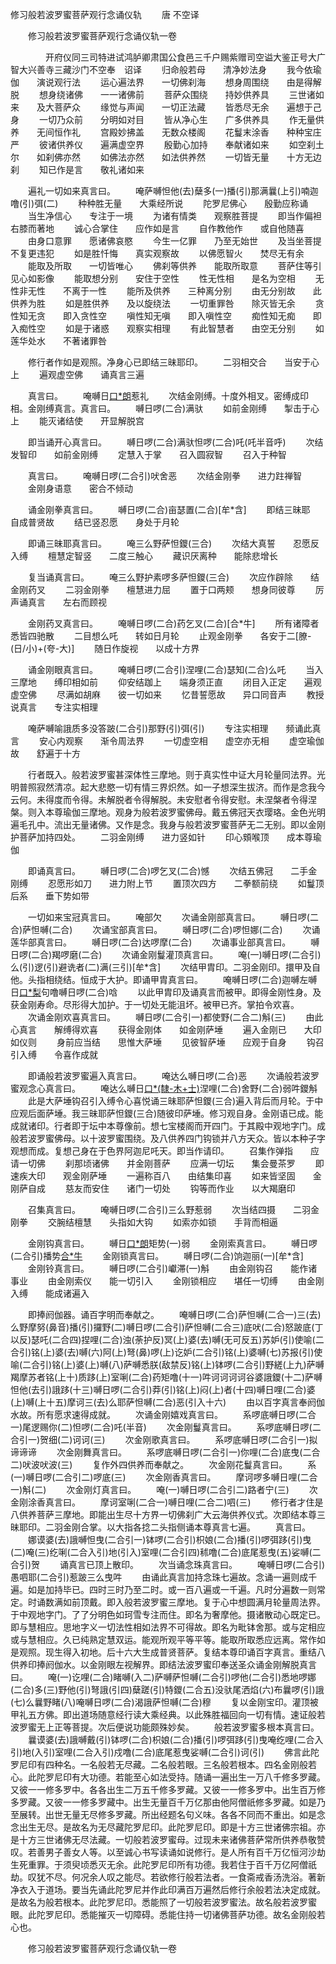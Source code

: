   修习般若波罗蜜菩萨观行念诵仪轨
　　唐 不空译




　　修习般若波罗蜜菩萨观行念诵仪轨一卷

　　　　开府仪同三司特进试鸿胪卿肃国公食邑三千户赐紫赠司空谥大鉴正号大广智大兴善寺三藏沙门不空奉　诏译
　　归命般若母　　清净妙法身
　　我今依瑜伽　　演说观行法
　　运心遍法界　　一切佛刹海
　　想身周围绕　　由是得解脱
　　想身绕诸佛　　一一诸佛前
　　菩萨众围绕　　持妙供养具
　　三世诸如来　　及大菩萨众
　　缘觉与声闻　　一切正法藏
　　皆悉尽无余　　遍想于己身
　　一切乃众前　　分明如对目
　　皆从净心生　　广多供养具
　　作无量供养　　无间恒作礼
　　宫殿妙拂盖　　无数众楼阁
　　花鬘末涂香　　种种宝庄严
　　彼诸供养仪　　遍满虚空界
　　殷勤心加持　　奉献诸如来
　　如空刹土尔　　如刹佛亦然
　　如佛法亦然　　如法供养然
　　一切皆无量　　十方无边刹
　　知已作是言　　敬礼诸如来

　　遍礼一切如来真言曰。
　　唵萨嚩怛他(去)蘖多(一)播(引)那满曩(上引)喃迦噜(引)弭(二)
　　种种胜无量　　大乘经所说
　　陀罗尼佛心　　殷勤应称诵
　　当生净信心　　专注于一境
　　为诸有情类　　观察胜菩提
　　即当作偏袒　　右膝而著地
　　诚心合掌住　　应作如是言
　　自作教他作　　或自他随喜
　　由身口意罪　　愿诸佛哀愍
　　今生一亿罪　　乃至无始世
　　及当坐菩提　　不复更违犯
　　如是胜忏悔　　真实观察故
　　以佛愿智火　　焚尽无有余
　　能取及所取　　一切皆唯心
　　佛刹等供养　　能取所取意
　　菩萨住等引　　见心如影像
　　能取想分别　　安住于空性
　　性无性相　　是名为空相
　　无性非无性　　不离于一性
　　能所及供养　　三种离分别
　　由无分别故　　此供养为胜
　　如是胜供养　　及以旋绕法
　　一切重罪咎　　除灭皆无余
　　贪性知无贪　　即入贪性空
　　嗔性知无嗔　　即入嗔性空
　　痴性知无痴　　即入痴性空
　　如是于诸惑　　观察实相理
　　有此智慧者　　由空无分别
　　如莲华处水　　不著诸罪咎

　　修行者作如是观照。净身心已即结三昧耶印。
　　二羽相交合　　当安于心上
　　遍观虚空佛　　诵真言三遍

　　真言曰。
　　唵嚩日[口*朗](一合引)惹礼
　　次结金刚缚。十度外相叉。密缚成印相。金刚缚真言。真言曰。
　　嚩日啰(二合)满驮
　　如前金刚缚　　掣击于心上
　　能灭诸结使　　开显解脱宫

　　即当诵开心真言曰。
　　嚩日啰(二合)满驮怛啰(二合)吒(吒半音呼)
　　次结发智印　　如前金刚缚
　　定慧入于掌　　召入圆寂智
　　召入于种智

　　真言曰。
　　唵嚩日啰(二合引)吠舍恶
　　次结金刚拳　　进力跓禅智
　　金刚身语意　　密合不倾动

　　诵金刚拳真言曰。
　　嚩日啰(二合)亩瑟置(二合)[牟*含]
　　即结三昧耶　　自成普贤故
　　结已竖忍愿　　身处于月轮

　　即诵三昧耶真言曰。
　　唵三么野萨怛鑁(三合)
　　次结大真誓　　忍愿反入缚
　　檀慧定智竖　　二度三触心
　　藏识厌离种　　能除悲增长

　　复当诵真言曰。
　　唵三么野护素啰多萨怛鑁(三合)
　　次应作辟除　　结金刚药叉
　　二羽金刚拳　　檀慧进力屈
　　置于口两颊　　想身同彼尊
　　厉声诵真言　　左右而顾视

　　金刚药叉真言曰。
　　唵嚩日啰(二合)药乞叉(二合)[合*牛]
　　所有诸障者　　悉皆四驰散
　　二目想么吒　　转如日月轮
　　止观金刚拳　　各安于二[膫-(日/小)+(夸-大)]
　　随日作旋视　　以成十方界

　　诵金刚眼真言曰。
　　唵嚩日啰(二合引)涅哩(二合)瑟知(二合)么吒
　　当入三摩地　　缚印相如前
　　仰安结跏上　　端身须正直
　　闭目入正定　　遍观虚空佛
　　尽满如胡麻　　彼一切如来
　　忆昔誓愿故　　异口同音声
　　教授说真言　　专注实相理

　　唵萨嚩喻誐质多没答跛(二合引)那野(引)弭(引)
　　专注实相理　　频诵此真言
　　安心内观察　　渐令周法界
　　一切虚空相　　虚空亦无相
　　虚空瑜伽故　　舒遍于十方

　　行者既入。般若波罗蜜甚深体性三摩地。则于真实性中证大月轮量同法界。光明普照寂然清凉。起大悲愍一切有情三界炽然。如一子想深生拔济。而作是念我今云何。未得度而令得。未解脱者令得解脱。未安慰者令得安慰。未涅槃者令得涅槃。则入本尊瑜伽三摩地。观身为般若波罗蜜佛母。戴五佛冠天衣璎珞。金色光明遍毛孔中。流出无量诸佛。又作是念。我身与般若波罗蜜菩萨无二无别。即以金刚护菩萨加持四处。
　　二羽金刚缚　　进力竖如针
　　印心頞喉顶　　成本尊瑜伽

　　即诵真言曰。
　　嚩日啰(二合)啰乞叉(二合)憾
　　次结五佛冠　　二手金刚缚
　　忍愿形如刀　　进力附上节
　　置顶次四方　　二拳额前绕
　　如鬘顶后系　　垂下势如带

　　一切如来宝冠真言曰。
　　唵部欠
　　次诵金刚部真言曰。
　　嚩日啰(二合)萨怛嚩(二合)
　　次诵宝部真言曰。
　　嚩日啰(二合)啰怛娜(二合)
　　次诵莲华部真言曰。
　　嚩日啰(二合)达啰摩(二合)
　　次诵事业部真言曰。
　　嚩日啰(二合)羯啰磨(二合)
　　次诵金刚鬘灌顶真言曰。
　　唵(一)嚩日啰(二合引)么(引)逻(引)避诜者(二)满(三引)[牟*含]
　　次结甲胄印。二羽金刚印。擐甲及自他。头指相绕结。恒成于大护。即诵甲胄真言曰。
　　唵嚩日啰(二合)迦嚩左嚩日[口*梨](二合)句噜嚩日啰(二合)唅
　　以此甲胄印及诵真言而被甲。即得金刚性身。及获金刚寿命。尽形得大加护。于一切处无能沮坏。被甲已齐。掌拍令欢喜。
　　次诵金刚欢喜真言曰。
　　嚩日啰(二合引一)都使野(二合二)斛(三)
　　由此心真言　　解缚得欢喜
　　获得金刚体　　如金刚萨埵
　　遍入金刚已　　大印如仪则
　　身前应当结　　思惟大萨埵
　　见彼智萨埵　　应观于自身
　　钩召引入缚　　令喜作成就

　　即诵般若波罗蜜遍入真言曰。
　　唵达么嚩日啰(二合)恶
　　次诵般若波罗蜜观念心真言曰。
　　唵达么嚩日[口*(隸-木+士)](二合)涅哩(二合)舍野(二合)弱吽鑁斛
　　此是大萨埵钩召引入缚令心喜悦诵三昧耶萨怛鑁(三合)遍入背后而月轮。于中应观后面萨埵。我三昧耶萨怛鑁(三合)随彼印萨埵。修习观自身。金刚语已成。能成就诸印。行者即于坛中本尊像前。想七宝楼阁而开四门。于其殿中观地字门。成般若波罗蜜佛母。以十波罗蜜围绕。及八供养四门钩锁并八方天众。皆以本种子字观想而成。复想己身在于色界阿迦尼吒天。即当作请印。
　　召集作弹指　　应请一切佛
　　刹那顷诸佛　　并金刚菩萨
　　应满一切坛　　集会曼茶罗
　　即速疾大印　　观金刚萨埵
　　一遍称百八　　由结集印喜
　　如来皆坚固　　金刚萨自成
　　慈友而安住　　诸门一切处
　　钩等而作业　　以大羯磨印

　　召集真言曰。
　　唵嚩日啰(二合引)三么野惹弱
　　次当结四摄　　二羽金刚拳
　　交腕结檀慧　　头指如大钩
　　如索亦如锁　　手背而相逼

　　金刚钩真言曰。
　　嚩日[口*朗](二合)矩势(一)弱
　　金刚索真言曰。
　　嚩日啰(二合引)播势[合*牛](二合)
　　金刚锁真言曰。
　　嚩日啰(二合)饷迦丽(一)[牟*含]
　　金刚铃真言曰。
　　嚩日啰(二合引)巘滞(一)斛
　　由金刚钩召　　能作诸事业
　　由金刚索仪　　能一切引入
　　金刚锁相应　　堪任一切缚
　　由金刚入缚　　能成诸遍入

　　即捧阏伽器。诵百字明而奉献之。
　　唵嚩日啰(二合)萨怛嚩(二合一)三(去)么野摩努(鼻音)播(引)攞野(二)嚩日啰(二合引)萨怛嚩(二合三)底吠(二合)怒跛底(丁以反)瑟吒(二合四)捏哩(二合)浊(荼护反)冥(上)婆(去)嚩(无可反五)苏妒(引)使喻(二合引)铭(上)婆(去)嚩(六)阿(上)弩(鼻)啰(上)讫妒(二合引)铭(上)婆嚩(七)苏报(引)使喻(二合引)铭(上)婆(上)嚩(八)萨嚩悉朕(敌禁反)铭(上)钵啰(二合引)野縒(上九)萨嚩羯摩苏者铭(上十)质跢(上)室唎(二合)药矩噜(十一)吽诃诃诃诃谷婆誐鑁(十二)萨嚩怛他(去引)誐跢(十三)嚩日啰(二合引)莽(引)铭(上)闷(上)者(十四)嚩日哩(二合)婆(上)嚩(上十五)摩诃三(去)么耶萨怛嚩(二合)恶(引入十六)
　　由以百字真言奉阏伽水故。所有愿求速得成就。
　　次诵金刚嬉戏真言曰。
　　系啰底嚩日啰(二合一)尾逻赐你(二)怛啰(二合)吒(半音)
　　次金刚鬘真言曰。
　　系啰底嚩日啰(二合引一)贺细(二)诃诃(三)
　　次金刚歌真言曰。
　　系啰底嚩日啰(二合引一)拟谛谛谛
　　次金刚舞真言曰。
　　系啰底嚩日啰(二合引一)你哩(二合)底曳(二合二)吠波吠波(三)
　　复作外四供养而奉献之。
　　次金刚花鬘真言曰。
　　系(一)嚩日啰(二合引二)啰底(三)
　　次金刚香真言曰。
　　摩诃啰多嚩日哩(二合一)斛(二)
　　次金刚灯真言曰。
　　唵(一)嚩日啰(二合引二)路者宁(三)
　　次金刚涂香真言曰。
　　摩诃室唎(二合一)嚩日哩(二合二)呬(三)
　　修行者才住是八供养菩萨三摩地。即能出生尽十方界一切佛刹广大云海供养仪式。次即结本尊三昧耶印。二羽金刚合掌。以大指各捻二头指侧诵本尊真言七遍。
　　真言曰。
　　娜谟婆(去)誐嚩怛曳(二合引一)钵啰(二合引)枳娘(二合)播(引)啰弭跢(引)曳(二)唵(三)纥唎(二合入引)地(引入)室哩(二合引四)秫噜(二合)底尾惹曳(五)娑嚩(二合引)贺
　　诵真言已顶上散印。
　　次当诵念珠真言曰。
　　唵嚩日啰(二合引)愚呬耶(二合引)惹跛三么曳吽
　　由诵此真言加持念珠七遍故。念诵一遍则成千遍。如是加持毕已。四时三时乃至二时。或一百八遍或一千遍。凡时分遍数一则常定。时诵数满如前顶戴。即入般若波罗蜜三摩地。复于心中想圆满月轮量周法界。于中观地字门。了了分明色如珂雪专注而住。即名为奢摩他。摄诸散动心既定已。即与慧相应。思地字义一切法性相如法界不可得故。即名为毗钵舍那。或与定相应或与慧相应。久已纯熟定慧双运。能观所观平等平等。能取所取悉应远离。常作如是观照。现生得入初地。后十六大生成普贤菩萨。复结本尊印诵百字真言。重结八供养印捧阏伽水。以金刚眼左视解界。即结法波罗蜜印奉送圣众诵金刚解脱真言曰。
　　唵(一)讫哩(二合)睹嚩(入二)萨嚩萨怛嚩(二合引)啰他(二合引)悉地啰娜(二合)多(三)野他(引)弩誐(引四)蘖蹉(引)特鑁(二合五)没驮尾洒焰(六)布曩啰(引)誐(七)么曩野睹(八)唵嚩日啰(二合)渴誐萨怛嚩(二合)穆
　　复以金刚宝印。灌顶被甲礼五方佛。即出道场随意经行读大乘经典。以此殊胜福回向一切有情。速证般若波罗蜜无上正等菩提。次后便说功能颇殊妙矣。
　　般若波罗蜜多根本真言曰。
　　曩谟婆(去)誐嚩戴(引)钵啰(二合)枳娘(二合)播(引)啰弭跢(引)曳唵纥哩(二合入引)地(入引)室哩(二合入引)戍噜(二合)底尾惹曳娑嚩(二合引)诃(引)
　　佛言此陀罗尼印有四种名。一名般若无尽藏。二名般若眼。三名般若根本。四名金刚般若心。此陀罗尼印有大功德。若能至心如法受持。随诵一遍出生一万八千修多罗藏。又彼一一修多罗中。各各出生二万五千修多罗藏。又彼一一修多罗中。出生百万修多罗藏。又彼一一修多罗藏中。出生无量百千万亿那由他阿僧祇修多罗藏。如是乃至展转。出世无量无尽修多罗藏。所出经题名句义味。各各不同而不重出。如是念念出生无尽。是故名为无尽藏陀罗尼印。此陀罗尼印。即是十方三世诸佛宗祖。亦是十方三世诸佛无尽法藏。一切般若波罗蜜母。过现未来诸佛菩萨常所供养恭敬赞叹。若善男子善女人等。以至诚心书写读诵如说修行。是人所有百千万亿恒河沙劫生死重罪。于须臾顷悉灭无余。此陀罗尼印所有功德。我若住于百千万亿阿僧祇劫。叹犹不尽。何况余人叹之能尽。若欲修行般若法者。一食斋戒香汤洗浴。著新净衣入于道场。要当先诵此陀罗尼并作此印满百万遍然后修行余般若法决定成就。是故名为般若根本。此陀罗尼印。悉能照了一切般若波罗蜜法。故名般若波罗蜜眼。此陀罗尼印。悉能摧灭一切障碍。悉能住持一切诸佛菩萨功德。故名金刚般若心也。

　　修习般若波罗蜜菩萨观行念诵仪轨一卷


